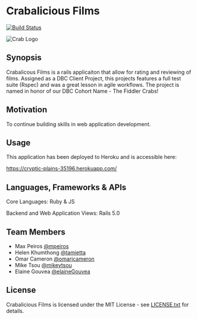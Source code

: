 # Crabalicious Films

[![Build Status](https://travis-ci.org/mpeiros/dbc-client-project.svg?branch=master)](https://travis-ci.org/mpeiros/dbc-client-project)

![Crab Logo](http://7-themes.com/data_images/out/45/6925311-beach-crab-wallpaper.jpg)

## Synopsis

Crabalicous Films is a rails applicaiton that allow for rating and reviewing of films. Assigned as a DBC Client Project, this projects features a full test suite (Rspec) and was a great lesson in agile workflows. The project is named in honor of our DBC Cohort Name - The Fiddler Crabs!

## Motivation

To continue building skills in web application development. 

## Usage

This application has been deployed to Heroku and is accessible here:

https://cryptic-plains-35196.herokuapp.com/

## Languages, Frameworks & APIs

Core Languages: Ruby & JS

Backend and Web Application Views: Rails 5.0

## Team Members

- Max Peiros [@mpeiros](https://www.github.com/mpeiros)
- Helen Khumthong [@tamietta](https://www.github.com/tamietta)
- Omar Cameron [@omarjcameron](https://www.github.com/omarjcameron)
- Mike Tsou [@mikeytsou](https://www.github.com/mikeytsou)
- Elaine Gouvea [@elaineGouvea](https://www.github.com/elaineGouvea)

## License

Crabalicious Films is licensed under the MIT License - see [LICENSE.txt](./LICENSE.txt) for details.
